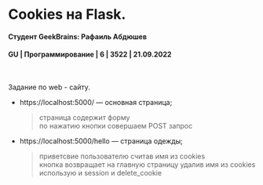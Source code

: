 # Cookies на Flask. 
#### Студент GeekBrains: Рафаиль Абдюшев
#### GU | Программирование | 6 | 3522 | 21.09.2022

<br>

Задание по web - сайту.
* https://localhost:5000/ — основная страница;
    > страница содержит форму <br>
    > по нажатию кнопки совершаем POST запрос

* https://localhost:5000/hello — страница одежды;
    > приветсвие пользователю считав имя из cookies<br>
    > кнопка возвращает на главную страницу удалив имя из cookies<br>
    > использую и session и delete_cookie<br>

   






    


